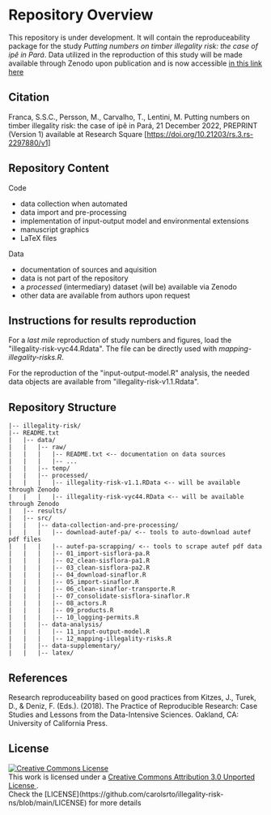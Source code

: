 # Repository Overview
This repository is under development. It will contain the reproduceability package for the study *Putting numbers on timber illegality risk: the case of ipê in Pará*. Data utilized in the reproduction of this study will be made available through Zenodo upon publication and is now accessible [in this link here](https://chalmers-my.sharepoint.com/:f:/g/personal/franca_chalmers_se/EkG_O4WZAvNMlKcpPH0ZPRYBBibInEe1BEhhKP5sfVpjSg?e=QK8xhj)

## Citation
Franca, S.S.C., Persson, M., Carvalho, T., Lentini, M. Putting numbers on timber illegality risk: the case of ipê in Pará, 21 December 2022, PREPRINT (Version 1) available at Research Square [https://doi.org/10.21203/rs.3.rs-2297880/v1]

## Repository Content 

Code
- data collection when automated
- data import and pre-processing
- implementation of input-output model and environmental extensions
- manuscript graphics 
- LaTeX files

Data 
- documentation of sources and aquisition
- data is not part of the repository 
- a *processed* (intermediary) dataset (will be) available via Zenodo 
- other data are available from authors upon request 

## Instructions for results reproduction

For a *last mile* reproduction of study numbers and figures, load the "illegality-risk-vyc44.Rdata". The file can be directly used with *mapping-illegality-risks.R*.

For the reproduction of the "input-output-model.R" analysis, the needed data objects are available from "illegality-risk-v1.1.Rdata".     


## Repository Structure

```
|-- illegality-risk/
|-- README.txt
|   |-- data/
|   |   |-- raw/
|   |   |   |-- README.txt <-- documentation on data sources
|   |   |   |-- ...
|   |   |-- temp/
|   |   |-- processed/
|   |   |   |-- illegality-risk-v1.1.RData <-- will be available through Zenodo
|   |   |   |-- illegality-risk-vyc44.RData <-- will be available through Zenodo
|   |-- results/
|   |-- src/
|   |   |-- data-collection-and-pre-processing/
|   |   |   |-- download-autef-pa/ <-- tools to auto-download autef pdf files
|   |   |   |-- autef-pa-scrapping/ <-- tools to scrape autef pdf data
|   |   |   |-- 01_import-sisflora-pa.R 
|   |   |   |-- 02_clean-sisflora-pa1.R
|   |   |   |-- 03_clean-sisflora-pa2.R
|   |   |   |-- 04_download-sinaflor.R 
|   |   |   |-- 05_import-sinaflor.R
|   |   |   |-- 06_clean-sinaflor-transporte.R 
|   |   |   |-- 07_consolidate-sisflora-sinaflor.R
|   |   |   |-- 08_actors.R 
|   |   |   |-- 09_products.R
|   |   |   |-- 10_logging-permits.R
|   |   |-- data-analysis/
|   |   |   |-- 11_input-output-model.R
|   |   |   |-- 12_mapping-illegality-risks.R
|   |   |-- data-supplementary/
|   |   |-- latex/
```

## References 

Research reproduceability based on good practices from Kitzes, J., Turek, D., & Deniz, F. (Eds.). (2018). The Practice of Reproducible Research: Case Studies and Lessons from the Data-Intensive Sciences. Oakland, CA: University of California Press. 


## License
<a rel="license" href="http://creativecommons.org/licenses/by/3.0/">
  <img alt="Creative Commons License" style="border-width:0" src="https://i.creativecommons.org/l/by/3.0/88x31.png" /> 
</a>
<br />
This work is licensed under a 
<a rel="license" href="http://creativecommons.org/licenses/by/3.0/">
  Creative Commons Attribution 3.0 Unported License
</a>.
<br />
Check the [LICENSE](https://github.com/carolsrto/illegality-risk-ns/blob/main/LICENSE) for more details
